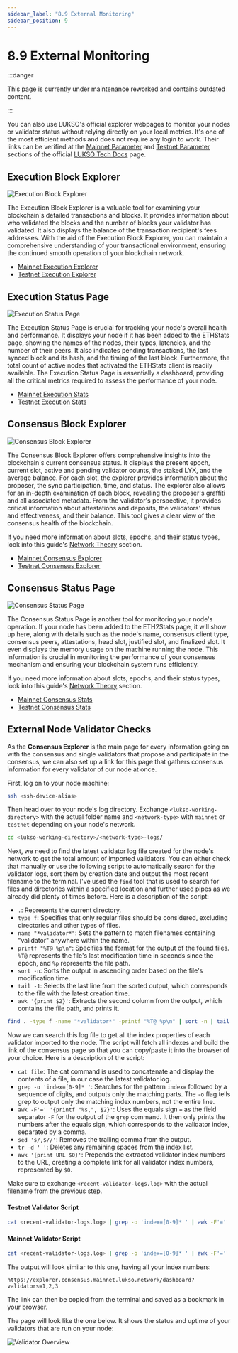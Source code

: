 ```yaml
---
sidebar_label: "8.9 External Monitoring"
sidebar_position: 9
---
```


# 8.9 External Monitoring

:::danger

This page is currently under maintenance reworked and contains outdated content.

:::

You can also use LUKSO's official explorer webpages to monitor your nodes or validator status without relying directly on your local metrics. It's one of the most efficient methods and does not require any login to work. Their links can be verified at the [Mainnet Parameter](https://docs.lukso.tech/networks/mainnet/parameters) and [Testnet Parameter](https://docs.lukso.tech/networks/testnet/parameters) sections of the official [LUKSO Tech Docs](https://docs.lukso.tech/) page.

## Execution Block Explorer

![Execution Block Explorer](/img/guides/monitoring/explorer-pages-1.png)

The Execution Block Explorer is a valuable tool for examining your blockchain's detailed transactions and blocks. It provides information about who validated the blocks and the number of blocks your validator has validated. It also displays the balance of the transaction recipient's fees addresses. With the aid of the Execution Block Explorer, you can maintain a comprehensive understanding of your transactional environment, ensuring the continued smooth operation of your blockchain network.

- [Mainnet Execution Explorer](https://explorer.execution.mainnet.lukso.network/)
- [Testnet Execution Explorer](https://explorer.execution.testnet.lukso.network/)

## Execution Status Page

![Execution Status Page](/img/guides/monitoring/explorer-pages-2.png)

The Execution Status Page is crucial for tracking your node's overall health and performance. It displays your node if it has been added to the ETHStats page, showing the names of the nodes, their types, latencies, and the number of their peers. It also indicates pending transactions, the last synced block and its hash, and the timing of the last block. Furthermore, the total count of active nodes that activated the ETHStats client is readily available. The Execution Status Page is essentially a dashboard, providing all the critical metrics required to assess the performance of your node.

- [Mainnet Execution Stats](https://stats.execution.mainnet.lukso.network/)
- [Testnet Execution Stats](https://stats.execution.testnet.lukso.network/)

## Consensus Block Explorer

![Consensus Block Explorer](/img/guides/monitoring/explorer-pages-3.png)

The Consensus Block Explorer offers comprehensive insights into the blockchain's current consensus status. It displays the present epoch, current slot, active and pending validator counts, the staked LYX, and the average balance. For each slot, the explorer provides information about the proposer, the sync participation, time, and status. The explorer also allows for an in-depth examination of each block, revealing the proposer's graffiti and all associated metadata. From the validator's perspective, it provides critical information about attestations and deposits, the validators' status and effectiveness, and their balance. This tool gives a clear view of the consensus health of the blockchain.

If you need more information about slots, epochs, and their status types, look into this guide's [Network Theory](#) section.

<!--TODO: /6-blockchain-clients/02-network-theory.md-->

- [Mainnet Consensus Explorer](https://explorer.consensus.mainnet.lukso.network/)
- [Testnet Consensus Explorer](https://explorer.consensus.testnet.lukso.network/)

## Consensus Status Page

![Consensus Status Page](/img/guides/monitoring/explorer-pages-4.png)

The Consensus Status Page is another tool for monitoring your node's operation. If your node has been added to the ETH2Stats page, it will show up here, along with details such as the node's name, consensus client type, consensus peers, attestations, head slot, justified slot, and finalized slot. It even displays the memory usage on the machine running the node. This information is crucial in monitoring the performance of your consensus mechanism and ensuring your blockchain system runs efficiently.

If you need more information about slots, epochs, and their status types, look into this guide's [Network Theory](#) section.

<!--TODO: /6-blockchain-clients/02-network-theory.md-->

- [Mainnet Consensus Stats](https://stats.consensus.mainnet.lukso.network/)
- [Testnet Consensus Stats](https://stats.consensus.testnet.lukso.network/)

## External Node Validator Checks

As the **Consensus Explorer** is the main page for every information going on with the consensus and single validators that propose and participate in the consensus, we can also set up a link for this page that gathers consensus information for every validator of our node at once.

First, log on to your node machine:

```sh
ssh <ssh-device-alias>
```

Then head over to your node's log directory. Exchange `<lukso-working-directory>` with the actual folder name and `<network-type>` with `mainnet` or `testnet` depending on your node's network.

```sh
cd <lukso-working-directory>/<network-type>-logs/
```

Next, we need to find the latest validator log file created for the node's network to get the total amount of imported validators. You can either check that manually or use the following script to automatically search for the validator logs, sort them by creation date and output the most recent filename to the terminal. I've used the `find` tool that is used to search for files and directories within a specified location and further used pipes as we already did plenty of times before. Here is a description of the script:

- `.`: Represents the current directory.
- `type f`: Specifies that only regular files should be considered, excluding directories and other types of files.
- `name "*validator*"`: Sets the pattern to match filenames containing "validator" anywhere within the name.
- `printf "%T@ %p\n"`: Specifies the format for the output of the found files. `%T@` represents the file's last modification time in seconds since the epoch, and `%p` represents the file path.
- `sort -n`: Sorts the output in ascending order based on the file's modification time.
- `tail -1`: Selects the last line from the sorted output, which corresponds to the file with the latest creation time.
- `awk '{print $2}'`: Extracts the second column from the output, which contains the file path, and prints it.

```sh
find . -type f -name "*validator*" -printf "%T@ %p\n" | sort -n | tail -1 | awk '{print $2}'
```

Now we can search this log file to get all the index properties of each validator imported to the node. The script will fetch all indexes and build the link of the consensus page so that you can copy/paste it into the browser of your choice. Here is a description of the script:

- `cat file`: The cat command is used to concatenate and display the contents of a file, in our case the latest validator log.
- `grep -o 'index=[0-9]* '`: Searches for the pattern `index=` followed by a sequence of digits, and outputs only the matching parts. The `-o` flag tells grep to output only the matching index numbers, not the entire line.
- `awk -F'=' '{printf "%s,", $2}'`: Uses the equals sign `=` as the field separator `-F` for the output of the `grep` command. It then only prints the numbers after the equals sign, which corresponds to the validator index, separated by a comma.
- `sed 's/,$//'`: Removes the trailing comma from the output.
- `tr -d ' '`: Deletes any remaining spaces from the index list.
- `awk '{print URL $0}'`: Prepends the extracted validator index numbers to the URL, creating a complete link for all validator index numbers, represented by `$0`.

Make sure to exchange `<recent-validator-logs.log>` with the actual filename from the previous step.

#### Testnet Validator Script

```sh
cat <recent-validator-logs.log> | grep -o 'index=[0-9]* ' | awk -F'=' '{printf "%s,", $2}' | sed 's/,$//' | tr -d ' ' | awk '{print "https://explorer.consensus.testnet.lukso.network/dashboard?validators=" $0}'
```

#### Mainnet Validator Script

```sh
cat <recent-validator-logs.log> | grep -o 'index=[0-9]* ' | awk -F'=' '{printf "%s,", $2}' | sed 's/,$//' | tr -d ' ' | awk '{print "https://explorer.consensus.mainnet.lukso.network/dashboard?validators=" $0}'
```

The output will look similar to this one, having all your index numbers:

```text
https://explorer.consensus.mainnet.lukso.network/dashboard?validators=1,2,3
```

The link can then be copied from the terminal and saved as a bookmark in your browser.

The page will look like the one below. It shows the status and uptime of your validators that are run on your node:

![Validator Overview](/img/guides/monitoring/explorer-pages-5.png)
